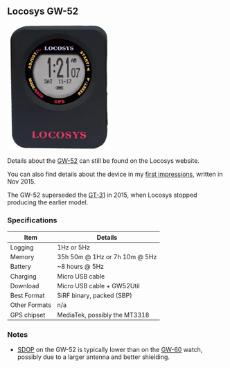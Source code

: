 ## Locosys GW-52

![apex-pro](img/gw-52-black.jpg)



Details about the [GW-52](https://www.locosystech.com/en/product/gps-handheld-data-logger-gw-52.html) can still be found on the Locosys website.

You can also find details about the device in my [first impressions](first-impressions.md), written in Nov 2015.

The GW-52 superseded the [GT-31](../gt-31/README.md) in 2015, when Locosys stopped producing the earlier model.



### Specifications

| Item          | Details                       |
| ------------- | ----------------------------- |
| Logging       | 1Hz or 5Hz                    |
| Memory        | 35h 50m @ 1Hz or 7h 10m @ 5Hz |
| Battery       | ~8 hours @ 5Hz                |
| Charging      | Micro USB cable               |
| Download      | Micro USB cable + GW52Util    |
| Best Format   | SiRF binary, packed (SBP)     |
| Other Formats | n/a                           |
| GPS chipset   | MediaTek, possibly the MT3318 |



### Notes

- [SDOP](https://nujournal.net/estimating-accuracy-of-gps-doppler-speed-measurement-using-speed-dilution-of-precision-sdop-parameter/) on the GW-52 is typically lower than on the [GW-60](../gw-60/README.md) watch, possibly due to a larger antenna and better shielding.
